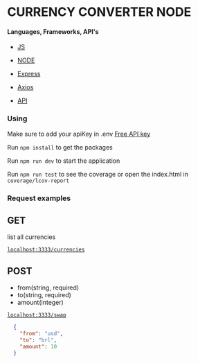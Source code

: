 # CURRENCY CONVERTER NODE

#### Languages, Frameworks, API's

* [JS](https://www.javascript.com)

* [NODE](https://nodejs.org/en/)

* [Express](https://expressjs.com)

* [Axios](https://axios-http.com)

* [API](https://www.currencyconverterapi.com)

### Using

  Make sure to add your apiKey in .env [Free API key](https://free.currencyconverterapi.com/free-api-key)

  Run `npm install` to get the packages

  Run `npm run dev` to start the application

  Run `npm run test` to see the coverage or open the index.html in `coverage/lcov-report`

### Request examples
    
  ## GET

  list all currencies

  [`localhost:3333/currencies`](http://localhost:3333/currencies)

  ## POST

  - from(string, required)
  - to(string, required)
  - amount(integer)

  [`localhost:3333/swap`](http://localhost:4000/swap)
```JSON
  {
    "from": "usd",
    "to": "brl",
    "amount": 10
  }
```
